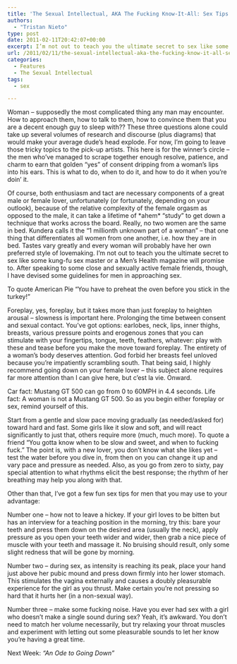 ```yaml
---
title: 'The Sexual Intellectual, AKA The Fucking Know-It-All: Sex Tips for Guys'
authors: 
  - "Tristan Nieto"
type: post
date: 2011-02-11T20:42:07+00:00
excerpt: I’m not out to teach you the ultimate secret to sex like some kung-fu sex master or a Men’s Health magazine will promise to. After speaking to some close and sexually active female friends, though, I have devised some guidelines for men in approaching sex.
url: /2011/02/11/the-sexual-intellectual-aka-the-fucking-know-it-all-sex-tips-for-guys/
categories:
  - Features
  - The Sexual Intellectual
tags:
  - sex

---
```

Woman – supposedly the most complicated thing any man may encounter. How to approach them, how to talk to them, how to convince them that you are a decent enough guy to sleep with?? These three questions alone could take up several volumes of research and discourse (plus diagrams) that would make your average dude’s head explode. For now, I’m going to leave those tricky topics to the pick-up artists. This here is for the winner’s circle – the men who’ve managed to scrape together enough resolve, patience, and charm to earn that golden “yes” of consent dripping from a woman’s lips into his ears. This is what to do, when to do it, and how to do it when you’re doin’ it.

Of course, both enthusiasm and tact are necessary components of a great male or female lover, unfortunately (or fortunately, depending on your outlook), because of the relative complexity of the female orgasm as opposed to the male, it can take a lifetime of \*ahem\* “study” to get down a technique that works across the board. Really, no two women are the same in bed. Kundera calls it the “1 millionth unknown part of a woman” – that one thing that differentiates all women from one another, i.e. how they are in bed. Tastes vary greatly and every woman will probably have her own preferred style of lovemaking. I’m not out to teach you the ultimate secret to sex like some kung-fu sex master or a Men’s Health magazine will promise to. After speaking to some close and sexually active female friends, though, I have devised some guidelines for men in approaching sex.

To quote American Pie “You have to preheat the oven before you stick in the turkey!”

Foreplay, yes, foreplay, but it takes more than just foreplay to heighten arousal – slowness is important here. Prolonging the time between consent and sexual contact. You’ve got options: earlobes, neck, lips, inner thighs, breasts, various pressure points and erogenous zones that you can stimulate with your fingertips, tongue, teeth, feathers, whatever: play with these and tease before you make the move toward foreplay. The entirety of a woman’s body deserves attention. God forbid her breasts feel unloved because you’re impatiently scrambling south. That being said, I highly recommend going down on your female lover – this subject alone requires far more attention than I can give here, but c’est la vie. Onward.

Car fact: Mustang GT 500 can go from 0 to 60MPH in 4.4 seconds. Life fact: A woman is not a Mustang GT 500. So as you begin either foreplay or sex, remind yourself of this.
  
Start from a gentle and slow pace moving gradually (as needed/asked for) toward hard and fast. Some girls like it slow and soft, and will react significantly to just that, others require more (much, much more). To quote a friend “You gotta know when to be slow and sweet, and when to fucking fuck.” The point is, with a new lover, you don’t know what she likes yet – test the water before you dive in, from then on you can change it up and vary pace and pressure as needed. Also, as you go from zero to sixty, pay special attention to what rhythms elicit the best response; the rhythm of her breathing may help you along with that.

Other than that, I’ve got a few fun sex tips for men that you may use to your advantage:

Number one – how not to leave a hickey. If your girl loves to be bitten but has an interview for a teaching position in the morning, try this: bare your teeth and press them down on the desired area (usually the neck), apply pressure as you open your teeth wider and wider, then grab a nice piece of muscle with your teeth and massage it. No bruising should result, only some slight redness that will be gone by morning.

Number two – during sex, as intensity is reaching its peak, place your hand just above her pubic mound and press down firmly into her lower stomach. This stimulates the vagina externally and causes a doubly pleasurable experience for the girl as you thrust. Make certain you’re not pressing so hard that it hurts her (in a non-sexual way).

Number three – make some fucking noise. Have you ever had sex with a girl who doesn’t make a single sound during sex? Yeah, it’s awkward. You don’t need to match her volume necessarily, but try relaxing your throat muscles and experiment with letting out some pleasurable sounds to let her know you’re having a great time.

Next Week: _“An Ode to Going Down”_